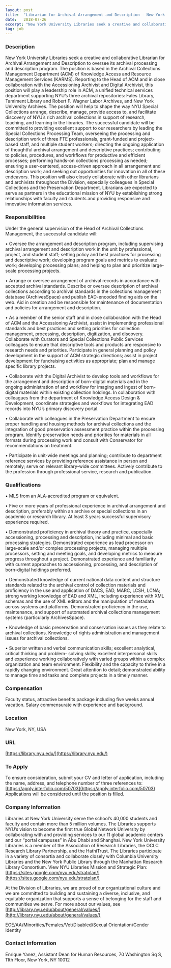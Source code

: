 ```yaml
---
layout: post
title:  "Librarian for Archival Arrangement and Description - New York University, Division of Libraries"
date:   2018-07-26
excerpt: "New York University Libraries seek a creative and collaborative Librarian for Archival Arrangement and Description to oversee its archival processing and description program. The position is based in the Archival Collections Management Department (ACM) of Knowledge Access and Resource Management Services (KARMS). Reporting to the Head of ACM and in..."
tag: job
---
```


### Description   

New York University Libraries seek a creative and collaborative Librarian for Archival Arrangement and Description to oversee its archival processing and description program. The position is based in the Archival Collections Management Department (ACM) of Knowledge Access and Resource Management Services (KARMS). Reporting to the Head of ACM and in close collaboration with the Accessioning Archivist and Digital Archivist, this position will play a leadership role in ACM, a unified technical services department supporting NYU’s three archival repositories: Fales Library, Tamiment Library and Robert F. Wagner Labor Archives, and New York University Archives. 
The position will help to shape the way NYU Special Collections arrange, describe, manage, provide access to, and facilitate discovery of NYU’s rich archival collections in support of research, teaching, and learning in the libraries. The successful candidate will be committed to providing excellent support to our researchers by leading the Special Collections Processing Team, overseeing the processing and description work of three FTE professionals, grant-funded and project-based staff, and multiple student workers; directing the ongoing application of thoughtful archival arrangement and descriptive practices; contributing to policies, procedures, and workflows for productive and efficient processes; performing hands-on collections processing as needed; ensuring a user-centered, access-driven approach in all arrangement and description work; and seeking out opportunities for innovation in all of these endeavors. This position will also closely collaborate with other librarians and archivists throughout the Division, especially colleagues in Special Collections and the Preservation Department. Librarians are expected to serve as partners in the educational mission of NYU by establishing strong relationships with faculty and students and providing responsive and innovative information services. 


### Responsibilities   

Under the general supervision of the Head of Archival Collections Management, the successful candidate will: 

• 	Oversee the arrangement and description program, including supervising archival arrangement and description work in the unit by professional, project, and student staff; setting policy and best practices for processing and descriptive work; developing program goals and metrics to evaluate work; developing processing plans; and helping to plan and prioritize large-scale processing projects.

• 	Arrange or oversee arrangement of archival records in accordance with accepted archival standards. Describe or oversee description of archival collections according to archival standards in the collections management database (ArchivesSpace) and publish EAD-encoded finding aids on the web. Aid in creation and be responsible for maintenance of documentation and policies for arrangement and description. 

• 	As a member of the senior staff and in close collaboration with the Head of ACM and the Accessioning Archivist, assist in implementing professional standards and best practices and setting priorities for collection management, processing, description, digitization, and discovery. Collaborate with Curators and Special Collections Public Services colleagues to ensure that descriptive tools and products are responsive to research needs and priorities. Participate in general planning and policy development in the support of ACM strategic directions; assist in project development for fundraising activities as appropriate; plan and manage specific library projects. 

• 	Collaborate with the Digital Archivist to develop tools and workflows for the arrangement and description of born-digital materials and in the ongoing administration of and workflow for imaging and ingest of born-digital materials within existing collection holdings. In collaboration with colleagues from the department of Knowledge Access Design & Development, coordinate strategies and workflows for integrating EAD records into NYU’s primary discovery portal. 

• 	Collaborate with colleagues in the Preservation Department to ensure proper handling and housing methods for archival collections and the integration of good preservation assessment practice within the processing program. Identify preservation needs and priorities for materials in all formats during processing work and consult with Conservator for recommendations on treatment. 

• 	Participate in unit-wide meetings and planning; contribute to department reference services by providing reference assistance in person and remotely; serve on relevant library-wide committees. Actively contribute to the profession through professional service, research and publication. 


### Qualifications   


• 	MLS from an ALA-accredited program or equivalent.

• 	Five or more years of professional experience in archival arrangement and description, preferably within an archive or special collections in an academic or research library. At least 3 years successful supervisory experience required. 

• 	Demonstrated proficiency in archival theory and practice, especially accessioning, processing and description, including minimal and basic processing strategies. Demonstrated experience as lead processor on large-scale and/or complex processing projects, managing multiple processors, setting and meeting goals, and developing metrics to measure progress throughout a project. Demonstrated experience and familiarity with current approaches to accessioning, processing, and description of born-digital holdings preferred.

• 	Demonstrated knowledge of current national data content and structure standards related to the archival control of collection materials and proficiency in the use and application of DACS, EAD, MARC, LCSH, LCNA; strong working knowledge of EAD and XML, including experience with XML schemas and the use of XML editors and the manipulation of metadata across systems and platforms. Demonstrated proficiency in the use, maintenance, and support of automated archival collections management systems (particularly ArchivesSpace). 

• 	Knowledge of basic preservation and conservation issues as they relate to archival collections. Knowledge of rights administration and management issues for archival collections. 

• 	Superior written and verbal communication skills; excellent analytical, critical thinking and problem- solving skills; excellent interpersonal skills and experience working collaboratively with varied groups within a complex organization and team environment. Flexibility and the capacity to thrive in a rapidly changing environment. Great attention to detail; demonstrated ability to manage time and tasks and complete projects in a timely manner. 


### Compensation   

Faculty status, attractive benefits package including five weeks annual vacation. Salary commensurate with experience and background. 


### Location   

New York, NY, USA


### URL   

[https://library.nyu.edu/](https://library.nyu.edu/)

### To Apply   

To ensure consideration, submit your CV and letter of application, including the name, address, and telephone number of three references to: [https://apply.interfolio.com/50703](https://apply.interfolio.com/50703)  Applications will be considered until the position is filled.


### Company Information   

Libraries at New York University serve the school’s 40,000 students and faculty and contain more than 5 million volumes. The Libraries supports NYU’s vision to become the first true Global Network University by collaborating with and providing services to our 11 global academic centers and our “portal campuses” in Abu Dhabi and Shanghai. New York University Libraries is a member of the Association of Research Libraries, the OCLC Research Library Partnership, and the HathiTrust. The Libraries participate in a variety of consortia and collaborate closely with Columbia University Libraries and the New York Public Library through the Manhattan Research Library Consortium. View NYU Libraries Mission and Strategic Plan: [https://sites.google.com/nyu.edu/stratplan/](https://sites.google.com/nyu.edu/stratplan/)

At the Division of Libraries, we are proud of our organizational culture and we are committed to building and sustaining a diverse, inclusive, and equitable organization that supports a sense of belonging for the staff and communities we serve. For more about our values, see [http://library.nyu.edu/about/general/values/](http://library.nyu.edu/about/general/values/)

EOE/AA/Minorities/Females/Vet/Disabled/Sexual Orientation/Gender Identity


### Contact Information   

Enrique Yanez, Assistant Dean for Human Resources, 70 Washington Sq S, 11th Floor, New York, NY 10012

